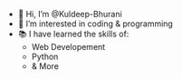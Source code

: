 - 👋 Hi, I’m @Kuldeep-Bhurani
- 👀 I’m interested in coding & programming
- 📚 I have learned the skills of:
    - Web Developement
    - Python
    - & More

<!---
Kuldeep-Bhurani/Kuldeep-Bhurani is a ✨ special ✨ repository because its `README.md` (this file) appears on your GitHub profile.
You can click the Preview link to take a look at your changes.
--->
